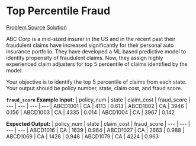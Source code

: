 # Top Percentile Fraud

[Problem Source](https://platform.stratascratch.com/coding/10303-top-percentile-fraud?code_type=1)
[Solution](solutions/012_top_percentile_fraud.sql)

ABC Corp is a mid-sized insurer in the US and in the recent past their fraudulent claims have increased significantly for their personal auto insurance portfolio. They have developed a ML based predictive model to identify propensity of fraudulent claims. Now, they assign highly experienced claim adjusters for top 5 percentile of claims identified by the model.

Your objective is to identify the top 5 percentile of claims from each state. Your output should be policy number, state, claim cost, and fraud score.

**`fraud_score` Example Input:**
| policy_num | state | claim_cost | fraud_score
| --- | --- | --- | ---
| ABCD1001 | CA | 4113 | 0.613
| ABCD1002 | CA | 3946 | 0.156
| ABCD1003 | CA | 4335 | 0.014
| ABCD1004 | CA | 3967 | 0.142

**Expected Output:**
| policy_num | state | claim_cost | fraud_score
| --- | --- | --- | ---
| ABCD1016 | CA | 1639 | 0.964
| ABCD1027 | CA | 2663 | 0.988
| ABCD1069 | CA | 1426 | 0.948
| ABCD1079 | CA | 4224 | 0.963
